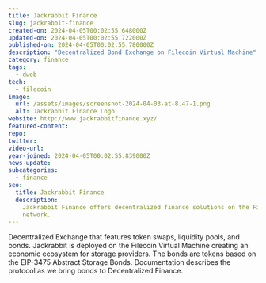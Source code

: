 ```yaml
---
title: Jackrabbit Finance
slug: jackrabbit-finance
created-on: 2024-04-05T00:02:55.648000Z
updated-on: 2024-04-05T00:02:55.722000Z
published-on: 2024-04-05T00:02:55.780000Z
description: "Decentralized Bond Exchange on Filecoin Virtual Machine"
category: finance
tags:
  - dweb
tech:
  - filecoin
image:
  url: /assets/images/screenshot-2024-04-03-at-8.47-1.png
  alt: Jackrabbit Finance Logo
website: http://www.jackrabbitfinance.xyz/
featured-content:
repo:
twitter:
video-url:
year-joined: 2024-04-05T00:02:55.839000Z
news-update:
subcategories:
  - finance
seo:
  title: Jackrabbit Finance
  description:
    Jackrabbit Finance offers decentralized finance solutions on the Filecoin
    network.
---
```


Decentralized Exchange that features token swaps, liquidity pools, and bonds. Jackrabbit is deployed on the Filecoin Virtual Machine creating an economic ecosystem for storage providers. The bonds are tokens based on the EIP-3475 Abstract Storage Bonds. Documentation describes the protocol as we bring bonds to Decentralized Finance.
